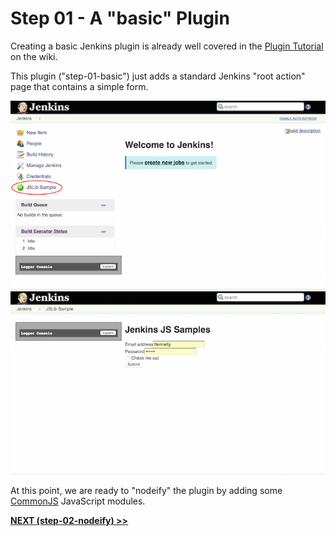 # Step 01 - A "basic" Plugin
Creating a basic Jenkins plugin is already well covered in the [Plugin Tutorial] on the wiki.

This plugin ("step-01-basic") just adds a standard Jenkins "root action" page that contains
a simple form.

![root action](img/root-action.png)
![root action page](img/root-action-page.png)

At this point, we are ready to "nodeify" the plugin by adding some [CommonJS] JavaScript modules.

<b><a href="../../../tree/master/step-02-nodeify">NEXT (step-02-nodeify) &gt;&gt;</a></b>

[Plugin Tutorial]: https://wiki.jenkins-ci.org/display/JENKINS/Plugin+tutorial
[jenkins-js-builder]: https://github.com/jenkinsci/js-builder
[CommonJS]: http://www.commonjs.org/
